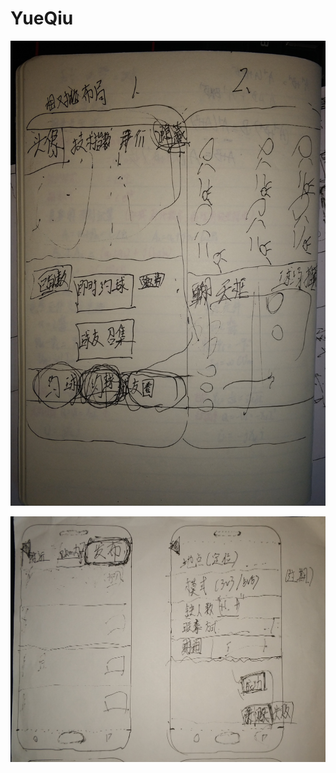 # YueQiu
![](https://github.com/wyuzhi/YueQiu/raw/master/rmi/jm1.jpg)

![](https://github.com/wyuzhi/YueQiu/raw/master/rmi/jm2.jpg)
